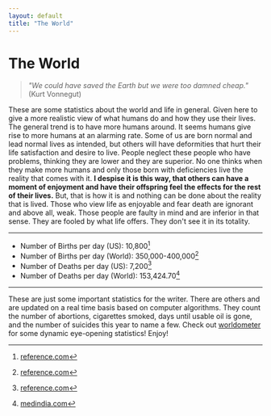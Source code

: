 ```yaml
---
layout: default
title: "The World"
---
```


# The World <i class="fas fa-globe-americas"></i>

> *"We could have saved the Earth but we were too damned cheap."* (Kurt Vonnegut)

These are some statistics about the world and life in general. Given here to give a more realistic view of what humans do and how they use their lives. The general trend is to have more humans around. It seems humans give rise to more humans at an alarming rate. Some of us are born normal and lead normal lives as intended, but others will have deformities that hurt their life satisfaction and desire to live. People neglect these people who have problems, thinking they are lower and they are superior. No one thinks when they make more humans and only those born with deficiencies live the reality that comes with it. **I despise it is this way, that others can have a moment of enjoyment and have their offspring feel the effects for the rest of their lives.** But, that is how it is and nothing can be done about the reality that is lived. Those who view life as enjoyable and fear death are ignorant and above all, weak. Those people are faulty in mind and are inferior in that sense. They are fooled by what life offers. They don't see it in its totality.

---

- Number of Births per day (US): 10,800[^1]
- Number of Births per day (World): 350,000-400,000[^1]
- Number of Deaths per day (US): 7,200[^1]
- Number of Deaths per day (World): 153,424.70[^2]

---

These are just some important statistics for the writer. There are others and are updated on a real time basis based on computer algorithms. They count the number of abortions, cigarettes smoked, days until usable oil is gone, and the number of suicides this year to name a few. Check out [worldometer](https://www.worldometers.info/) for some dynamic eye-opening statistics! Enjoy!

[^1]: [reference.com](https://www.reference.com/world-view/many-people-born-day-49abe76d1e4be435)
[^2]: [medindia.com](https://www.medindia.net/patients/calculators/world-death-clock.asp)
